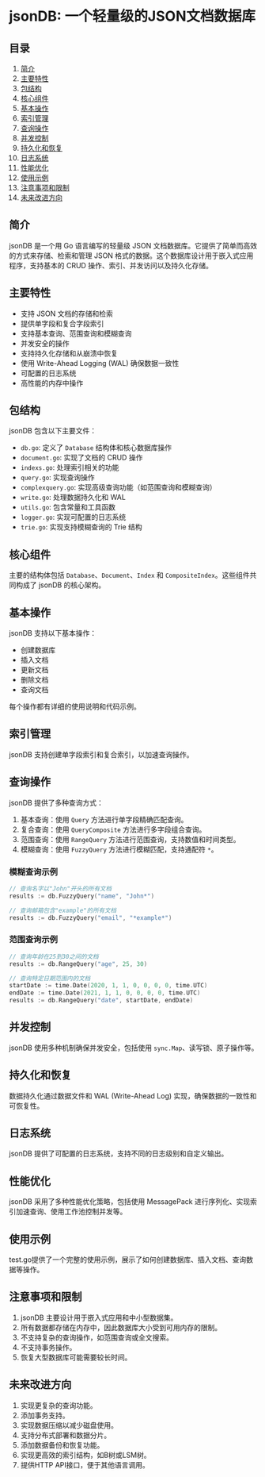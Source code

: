# jsonDB: 一个轻量级的JSON文档数据库

## 目录

1. [简介](#简介)
2. [主要特性](#主要特性)
3. [包结构](#包结构)
4. [核心组件](#核心组件)
5. [基本操作](#基本操作)
6. [索引管理](#索引管理)
7. [查询操作](#查询操作)
8. [并发控制](#并发控制)
9. [持久化和恢复](#持久化和恢复)
10. [日志系统](#日志系统)
11. [性能优化](#性能优化)
12. [使用示例](#使用示例)
13. [注意事项和限制](#注意事项和限制)
14. [未来改进方向](#未来改进方向)

## 简介

jsonDB 是一个用 Go 语言编写的轻量级 JSON 文档数据库。它提供了简单而高效的方式来存储、检索和管理 JSON 格式的数据。这个数据库设计用于嵌入式应用程序，支持基本的 CRUD 操作、索引、并发访问以及持久化存储。

## 主要特性

- 支持 JSON 文档的存储和检索
- 提供单字段和复合字段索引
- 支持基本查询、范围查询和模糊查询
- 并发安全的操作
- 支持持久化存储和从崩溃中恢复
- 使用 Write-Ahead Logging (WAL) 确保数据一致性
- 可配置的日志系统
- 高性能的内存中操作

## 包结构

jsonDB 包含以下主要文件：

- `db.go`: 定义了 `Database` 结构体和核心数据库操作
- `document.go`: 实现了文档的 CRUD 操作
- `indexs.go`: 处理索引相关的功能
- `query.go`: 实现查询操作
- `complexquery.go`: 实现高级查询功能（如范围查询和模糊查询）
- `write.go`: 处理数据持久化和 WAL
- `utils.go`: 包含常量和工具函数
- `logger.go`: 实现可配置的日志系统
- `trie.go`: 实现支持模糊查询的 Trie 结构

## 核心组件

主要的结构体包括 `Database`、`Document`、`Index` 和 `CompositeIndex`。这些组件共同构成了 jsonDB 的核心架构。

## 基本操作

jsonDB 支持以下基本操作：

- 创建数据库
- 插入文档
- 更新文档
- 删除文档
- 查询文档

每个操作都有详细的使用说明和代码示例。

## 索引管理

jsonDB 支持创建单字段索引和复合索引，以加速查询操作。

## 查询操作

jsonDB 提供了多种查询方式：

1. 基本查询：使用 `Query` 方法进行单字段精确匹配查询。
2. 复合查询：使用 `QueryComposite` 方法进行多字段组合查询。
3. 范围查询：使用 `RangeQuery` 方法进行范围查询，支持数值和时间类型。
4. 模糊查询：使用 `FuzzyQuery` 方法进行模糊匹配，支持通配符 `*`。

### 模糊查询示例

```go
// 查询名字以"John"开头的所有文档
results := db.FuzzyQuery("name", "John*")

// 查询邮箱包含"example"的所有文档
results := db.FuzzyQuery("email", "*example*")
```

### 范围查询示例

```go
// 查询年龄在25到30之间的文档
results := db.RangeQuery("age", 25, 30)

// 查询特定日期范围内的文档
startDate := time.Date(2020, 1, 1, 0, 0, 0, 0, time.UTC)
endDate := time.Date(2021, 1, 1, 0, 0, 0, 0, time.UTC)
results := db.RangeQuery("date", startDate, endDate)
```

## 并发控制

jsonDB 使用多种机制确保并发安全，包括使用 `sync.Map`、读写锁、原子操作等。

## 持久化和恢复

数据持久化通过数据文件和 WAL (Write-Ahead Log) 实现，确保数据的一致性和可恢复性。

## 日志系统

jsonDB 提供了可配置的日志系统，支持不同的日志级别和自定义输出。

## 性能优化

jsonDB 采用了多种性能优化策略，包括使用 MessagePack 进行序列化、实现索引加速查询、使用工作池控制并发等。

## 使用示例

test.go提供了一个完整的使用示例，展示了如何创建数据库、插入文档、查询数据等操作。

## 注意事项和限制


1. jsonDB 主要设计用于嵌入式应用和中小型数据集。
2. 所有数据都存储在内存中，因此数据库大小受到可用内存的限制。
3. 不支持复杂的查询操作，如范围查询或全文搜索。
4. 不支持事务操作。
5. 恢复大型数据库可能需要较长时间。

## 未来改进方向

1. 实现更复杂的查询功能。
2. 添加事务支持。
3. 实现数据压缩以减少磁盘使用。
4. 支持分布式部署和数据分片。
5. 添加数据备份和恢复功能。
6. 实现更高效的索引结构，如B树或LSM树。
7. 提供HTTP API接口，便于其他语言调用。
